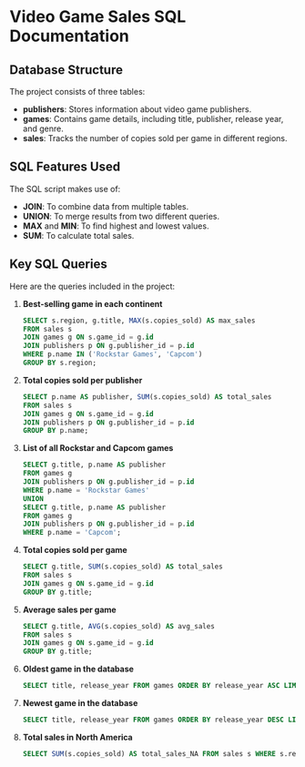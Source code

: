 # Video Game Sales SQL Documentation

## Database Structure
The project consists of three tables:

- **publishers**: Stores information about video game publishers.
- **games**: Contains game details, including title, publisher, release year, and genre.
- **sales**: Tracks the number of copies sold per game in different regions.

## SQL Features Used
The SQL script makes use of:
- **JOIN**: To combine data from multiple tables.
- **UNION**: To merge results from two different queries.
- **MAX** and **MIN**: To find highest and lowest values.
- **SUM**: To calculate total sales.

## Key SQL Queries
Here are the queries included in the project:

1. **Best-selling game in each continent**
   ```sql
   SELECT s.region, g.title, MAX(s.copies_sold) AS max_sales
   FROM sales s
   JOIN games g ON s.game_id = g.id
   JOIN publishers p ON g.publisher_id = p.id
   WHERE p.name IN ('Rockstar Games', 'Capcom')
   GROUP BY s.region;
   ```

2. **Total copies sold per publisher**
   ```sql
   SELECT p.name AS publisher, SUM(s.copies_sold) AS total_sales
   FROM sales s
   JOIN games g ON s.game_id = g.id
   JOIN publishers p ON g.publisher_id = p.id
   GROUP BY p.name;
   ```

3. **List of all Rockstar and Capcom games**
   ```sql
   SELECT g.title, p.name AS publisher
   FROM games g
   JOIN publishers p ON g.publisher_id = p.id
   WHERE p.name = 'Rockstar Games'
   UNION
   SELECT g.title, p.name AS publisher
   FROM games g
   JOIN publishers p ON g.publisher_id = p.id
   WHERE p.name = 'Capcom';
   ```

4. **Total copies sold per game**
   ```sql
   SELECT g.title, SUM(s.copies_sold) AS total_sales
   FROM sales s
   JOIN games g ON s.game_id = g.id
   GROUP BY g.title;
   ```

5. **Average sales per game**
   ```sql
   SELECT g.title, AVG(s.copies_sold) AS avg_sales
   FROM sales s
   JOIN games g ON s.game_id = g.id
   GROUP BY g.title;
   ```

6. **Oldest game in the database**
   ```sql
   SELECT title, release_year FROM games ORDER BY release_year ASC LIMIT 1;
   ```

7. **Newest game in the database**
   ```sql
   SELECT title, release_year FROM games ORDER BY release_year DESC LIMIT 1;
   ```

8. **Total sales in North America**
   ```sql
   SELECT SUM(s.copies_sold) AS total_sales_NA FROM sales s WHERE s.region = 'North America';
   ```